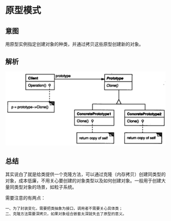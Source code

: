 # 原型模式

## 意图

用原型实例指定创建对象的种类，并通过拷贝这些原型创建新的对象。

## 解析


![](../../../../../img/prototype.png)

## 总结

其实说白了就是给类提供一个克隆方法，可以通过克隆（内存拷贝）创建同类型的对象，成本低廉，不用关心要创建的对象类型以及如何创建对象。一般用于创建大量同类型对象的场景，如粒子系统。

需要注意的有两点：

	一、为了封装变化，需要把类抽象为接口，调用者不需要关心具体类；
	二、克隆方法需要深拷贝，如果对象组合嵌套太深就失去了原型的意义。
	




